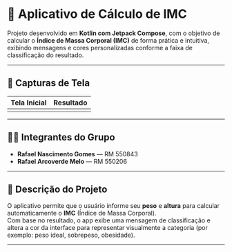 # 🧮 Aplicativo de Cálculo de IMC

Projeto desenvolvido em **Kotlin com Jetpack Compose**, com o objetivo de calcular o **Índice de Massa Corporal (IMC)** de forma prática e intuitiva, exibindo mensagens e cores personalizadas conforme a faixa de classificação do resultado.

---

## 📱 Capturas de Tela

| Tela Inicial | Resultado |
|:-------------:|:----------:|
|  |

---

## 👨‍💻 Integrantes do Grupo

- **Rafael Nascimento Gomes** — RM 550843
- **Rafael Arcoverde Melo** — RM 550206

---

## 🎯 Descrição do Projeto

O aplicativo permite que o usuário informe seu **peso** e **altura** para calcular automaticamente o **IMC** (Índice de Massa Corporal).  
Com base no resultado, o app exibe uma mensagem de classificação e altera a cor da interface para representar visualmente a categoria (por exemplo: peso ideal, sobrepeso, obesidade).

---

